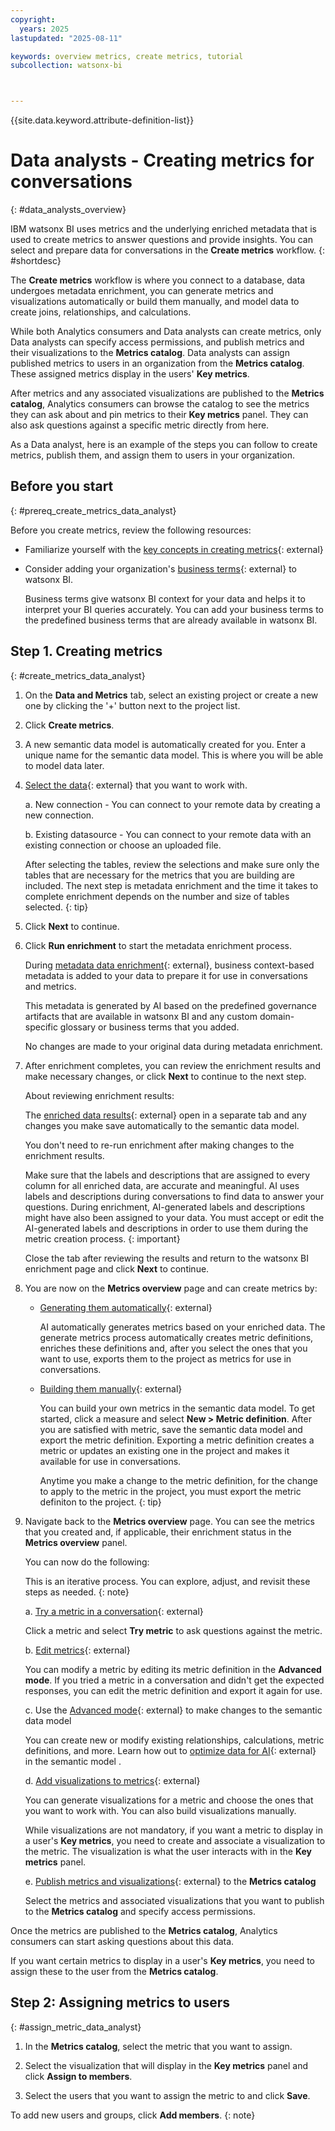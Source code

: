 ```yaml
---
copyright:
  years: 2025
lastupdated: "2025-08-11"

keywords: overview metrics, create metrics, tutorial
subcollection: watsonx-bi



---
```


{{site.data.keyword.attribute-definition-list}}


# Data analysts - Creating metrics for conversations 
{: #data_analysts_overview}

IBM watsonx BI uses metrics and the underlying enriched metadata that is used to create metrics to answer questions and provide insights. You can select and prepare data for conversations in the **Create metrics** workflow. {: #shortdesc}

The **Create metrics** workflow is where you connect to a database, data undergoes metadata enrichment, you can generate metrics and visualizations automatically or build them manually, and model data to create joins, relationships, and calculations.  

While both Analytics consumers and Data analysts can create metrics, only Data analysts can specify access permissions, and publish metrics and their visualizations to the **Metrics catalog**. Data analysts can assign published metrics to users in an organization from the **Metrics catalog**. These assigned metrics display in the users' **Key metrics**.

After metrics and any associated visualizations are published to the **Metrics catalog**, Analytics consumers can browse the catalog to see the metrics they can ask about and pin metrics to their **Key metrics** panel. They can also ask questions against a specific metric directly from here. 

As a Data analyst, here is an example of the steps you can follow to create metrics, publish them, and assign them to users in your organization.

## Before you start
{: #prereq_create_metrics_data_analyst}

Before you create metrics, review the following resources:

- Familiarize yourself with the [key concepts in creating metrics](/docs/watsonx-bi?topic=watsonx-bi-concepts){: external}

- Consider adding your organization's [business terms](/docs/watsonx-bi?topic=watsonx-bi-business_terms){: external} to watsonx BI. 

   Business terms give watsonx BI context for your data and helps it to interpret your BI queries accurately. You can add your business terms to the predefined business terms that are already available in watsonx BI. 


## Step 1. Creating metrics
{: #create_metrics_data_analyst}

1. On the **Data and Metrics** tab, select an existing project or create a new one by clicking the '+' button next to the project list. 

2. Click **Create metrics**. 

3. A new semantic data model is automatically created for you. Enter a unique name for the semantic data model. This is where you will be able to model data later. 

4. [Select the data](/docs/watsonx-bi?topic=watsonx-bi-select){: external} that you want to work with. 

   a. New connection - You can connect to your remote data by creating a new connection. 
   
   b. Existing datasource - You can connect to your remote data with an existing connection or choose an uploaded file. 

   After selecting the tables, review the selections and make sure only the tables that are necessary for the metrics that you are building are included. The next step is metadata enrichment and the time it takes to complete enrichment depends on the number and size of tables selected. 
   {: tip}

5. Click **Next** to continue.

6. Click **Run enrichment** to start the metadata enrichment process. 

   During [metadata data enrichment](/docs/watsonx-bi?topic=watsonx-bi-enrich){: external}, business context-based metadata is added to your data to prepare it for use in conversations and metrics. 
  
   This metadata is generated by AI based on the predefined governance artifacts that are available in watsonx BI and any custom domain-specific glossary or business terms that you added.
  
   No changes are made to your original data during metadata enrichment. 

7. After enrichment completes, you can review the enrichment results and make necessary changes, or click **Next** to continue to the next step. 

   About reviewing enrichment results:

   The [enriched data results](/docs/watsonx-bi?topic=watsonx-bi-review){: external} open in a separate tab and any changes you make save automatically to the semantic data model. 

   You don't need to re-run enrichment after making changes to the enrichment results. 

   Make sure that the labels and descriptions that are assigned to every column for all enriched data, are accurate and meaningful. AI uses labels and descriptions during conversations to find data to answer your questions. During enrichment, AI-generated labels and descriptions might have also been assigned to your data. You must accept or edit the AI-generated labels and descriptions in order to use them during the metric creation process.
   {: important}

      Close the tab after reviewing the results and return to the watsonx BI enrichment page and click **Next** to continue. 


8. You are now on the **Metrics overview** page and can create metrics by:

   - [Generating them automatically](/docs/watsonx-bi?topic=watsonx-bi-generate_metrics){: external} 

      AI automatically generates metrics based on your enriched data. The generate metrics process automatically creates metric definitions, enriches these definitions and, after you select the ones that you want to use, exports them to the project as metrics for use in conversations. 

   - [Building them manually](/docs/watsonx-bi?topic=watsonx-bi-advanced_mode){: external} 

      You can build your own metrics in the semantic data model. To get started, click a measure and select **New > Metric definition**. After you are satisfied with metric, save the semantic data model and export the metric definition. Exporting a metric definition creates a metric or updates an existing one in the project and makes it available for use in conversations.

      Anytime you make a change to the metric definition, for the change to apply to the metric in the project, you must export the metric definiton to the project.
      {: tip}
   
9. Navigate back to the **Metrics overview** page. You can see the metrics that you created and, if applicable, their enrichment status in the **Metrics overview** panel. 

   You can now do the following:

   This is an iterative process. You can explore, adjust, and revisit these steps as needed.
   {: note}

   a. [Try a metric in a conversation](/docs/watsonx-bi?topic=watsonx-bi-try_metrics){: external} 
   
   Click a metric and select **Try metric** to ask questions against the metric. 

   b. [Edit metrics](/docs/watsonx-bi?topic=watsonx-bi-edit_metrics){: external} 
   
   You can modify a metric by editing its metric definition in the **Advanced mode**. If you tried a metric in a conversation and didn't get the expected responses, you can edit the metric definition and export it again for use. 

   c. Use the [Advanced mode](/docs/watsonx-bi?topic=watsonx-bi-advanced_mode_model_data){: external} to make changes to the semantic data model

   
   You can create new or modify existing relationships, calculations, metric definitions, and more. Learn how out to [optimize data for AI](/docs/watsonx-bi?topic=watsonx-bi-best_practices){: external} in the semantic model . 

   d. [Add visualizations to metrics](/docs/watsonx-bi?topic=watsonx-bi-add_viz_metrics){: external}  
   
   You can generate visualizations for a metric and choose the ones that you want to work with. You can also build visualizations manually. 
   
   While visualizations are not mandatory, if you want a metric to display in a user's **Key metrics**, you need to create and associate a visualization to the metric. The visualization is what the user interacts with in the **Key metrics** panel.

   e. [Publish metrics and visualizations](/docs/watsonx-bi?topic=watsonx-bi-publish_metrics){: external} to the **Metrics catalog** 
   
   Select the metrics and associated visualizations that you want to publish to the **Metrics catalog** and specify access permissions.

Once the metrics are published to the **Metrics catalog**, Analytics consumers can start asking questions about this data.

If you want certain metrics to display in a user's **Key metrics**, you need to assign these to the user from the **Metrics catalog**.    


## Step 2: Assigning metrics to users 
{: #assign_metric_data_analyst}

1. In the **Metrics catalog**, select the metric that you want to assign.

2. Select the visualization that will display in the **Key metrics** panel and click **Assign to members**.

3. Select the users that you want to assign the metric to and click **Save**. 

  To add new users and groups, click **Add members**.
  {: note}

